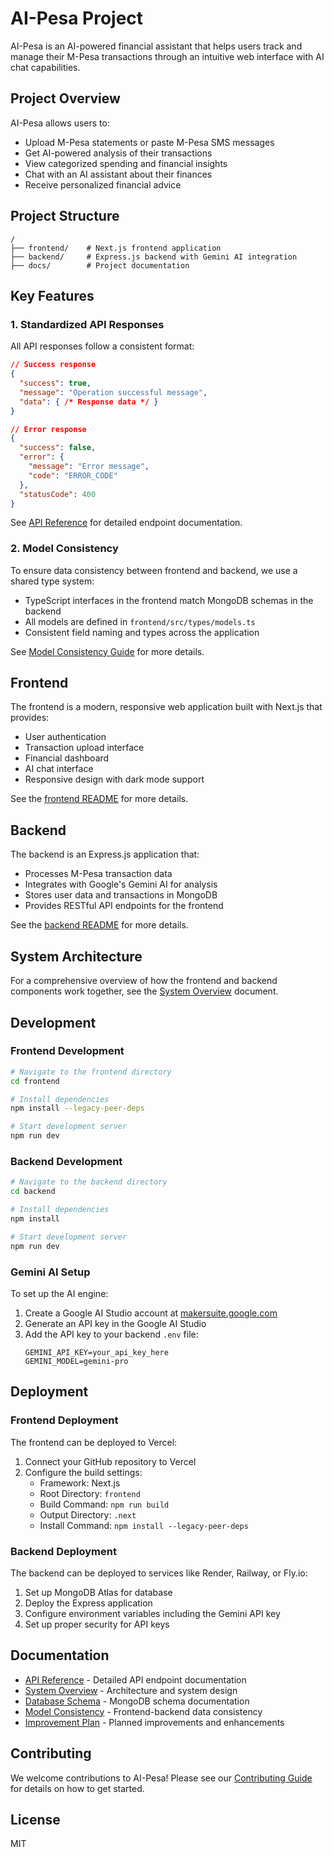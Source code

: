 # AI-Pesa Project

AI-Pesa is an AI-powered financial assistant that helps users track and manage their M-Pesa transactions through an intuitive web interface with AI chat capabilities.

## Project Overview

AI-Pesa allows users to:
- Upload M-Pesa statements or paste M-Pesa SMS messages
- Get AI-powered analysis of their transactions
- View categorized spending and financial insights
- Chat with an AI assistant about their finances
- Receive personalized financial advice

## Project Structure

```
/
├── frontend/    # Next.js frontend application
├── backend/     # Express.js backend with Gemini AI integration
├── docs/        # Project documentation
```

## Key Features

### 1. Standardized API Responses

All API responses follow a consistent format:

```json
// Success response
{
  "success": true,
  "message": "Operation successful message",
  "data": { /* Response data */ }
}

// Error response
{
  "success": false,
  "error": {
    "message": "Error message",
    "code": "ERROR_CODE"
  },
  "statusCode": 400
}
```

See [API Reference](./docs/API_REFERENCE.md) for detailed endpoint documentation.

### 2. Model Consistency

To ensure data consistency between frontend and backend, we use a shared type system:

- TypeScript interfaces in the frontend match MongoDB schemas in the backend
- All models are defined in `frontend/src/types/models.ts`
- Consistent field naming and types across the application

See [Model Consistency Guide](./docs/MODEL_CONSISTENCY.md) for more details.

## Frontend

The frontend is a modern, responsive web application built with Next.js that provides:
- User authentication
- Transaction upload interface
- Financial dashboard
- AI chat interface
- Responsive design with dark mode support

See the [frontend README](./frontend/README.md) for more details.

## Backend

The backend is an Express.js application that:
- Processes M-Pesa transaction data
- Integrates with Google's Gemini AI for analysis
- Stores user data and transactions in MongoDB
- Provides RESTful API endpoints for the frontend

See the [backend README](./backend/README.md) for more details.

## System Architecture

For a comprehensive overview of how the frontend and backend components work together, see the [System Overview](./docs/SYSTEM_OVERVIEW.md) document.

## Development

### Frontend Development

```bash
# Navigate to the frontend directory
cd frontend

# Install dependencies
npm install --legacy-peer-deps

# Start development server
npm run dev
```

### Backend Development

```bash
# Navigate to the backend directory
cd backend

# Install dependencies
npm install

# Start development server
npm run dev
```

### Gemini AI Setup

To set up the AI engine:

1. Create a Google AI Studio account at [makersuite.google.com](https://makersuite.google.com)
2. Generate an API key in the Google AI Studio
3. Add the API key to your backend `.env` file:
   ```
   GEMINI_API_KEY=your_api_key_here
   GEMINI_MODEL=gemini-pro
   ```

## Deployment

### Frontend Deployment

The frontend can be deployed to Vercel:

1. Connect your GitHub repository to Vercel
2. Configure the build settings:
   - Framework: Next.js
   - Root Directory: `frontend`
   - Build Command: `npm run build`
   - Output Directory: `.next`
   - Install Command: `npm install --legacy-peer-deps`

### Backend Deployment

The backend can be deployed to services like Render, Railway, or Fly.io:

1. Set up MongoDB Atlas for database
2. Deploy the Express application
3. Configure environment variables including the Gemini API key
4. Set up proper security for API keys

## Documentation

- [API Reference](./docs/API_REFERENCE.md) - Detailed API endpoint documentation
- [System Overview](./docs/SYSTEM_OVERVIEW.md) - Architecture and system design
- [Database Schema](./docs/DATABASE_SCHEMA.md) - MongoDB schema documentation
- [Model Consistency](./docs/MODEL_CONSISTENCY.md) - Frontend-backend data consistency
- [Improvement Plan](./docs/IMPROVEMENT.md) - Planned improvements and enhancements

## Contributing

We welcome contributions to AI-Pesa! Please see our [Contributing Guide](./docs/CONTRIBUTING.md) for details on how to get started.

## License

MIT 